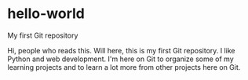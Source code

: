 # hello-world
My first Git repository

Hi, people who reads this.
Will here, this is my first Git repository. I like Python and web development. I'm here on Git to organize some of my learning projects and to learn a lot more from other projects here on Git. 
